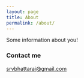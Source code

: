 ```yaml
---
layout: page
title: About
permalink: /about/
---
```


Some information about you!

### Contact me

[srvbhattarai@gmail.com](mailto:srvbhattarai@gmail.com)